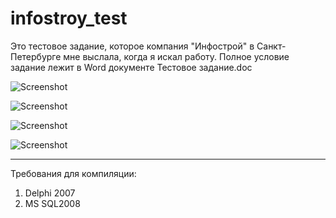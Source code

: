 ﻿# infostroy_test
Это тестовое задание, которое компания "Инфострой" в Санкт-Петербурге мне выслала, когда я искал работу.
Полное условие задание лежит в Word документе Тестовое задание.doc   

![Screenshot](https://github.com/superbot-coder/infostroy_test/screenshots/blob/master/Image01.PNG "")

![Screenshot](https://github.com/superbot-coder/infostroy_test/screenshots/blob/master/Image02.PNG "")

![Screenshot](https://github.com/superbot-coder/infostroy_test/screenshots/blob/master/Image03.PNG "")

![Screenshot](https://github.com/superbot-coder/infostroy_test/screenshots/blob/master/Image04.PNG "")

---

Требования для компиляции:

1. Delphi 2007
2. MS SQL2008
